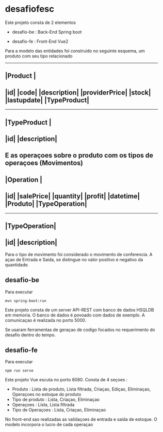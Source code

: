 # desafiofesc

Este projeto consta de 2 elementos

- desafio-be : Back-End Spring boot 

- desafio-fe : Front-End Vue2

Para a modelo das entidades foi construido no seguinte esquema, um produto com seu tipo relacionado

---------
|Product |
----------
|id|
|code|
|description|
|providerPrice|
|stock|
|lastupdate|
|TypeProduct|
---------

---------
|TypeProduct |
----------
|id|
|description|
---------

E as operaçoes sobre o produto com os tipos de operaçoes (Movimentos)
---------
|Operation |
----------
|id|
|salePrice|
|quantity|
|profit|
|datetime|
|Produto|
|TypeOperation|
---------

---------
|TypeOperation|
----------
|id|
|description|
---------

Para o tipo de movimento foi considerado o movimento de conferencia. A açao de Entrada e Saida, se distingue no valor positivo e negativo da quantidade.



## desafio-be

Para executar 

`mvn spring-boot:run`

Este projeto consta de um server API-REST com banco de dados HSQLDB em memoria. O banco de dados é povoado com dados de exemplo. A comunicaçao é realizada no porto 5000.

Se usaram ferramentas de geraçao de codigo focados no requerimento do desafio dentro do tempo. 

## desafio-fe

Para executar 

`npm run serve`

Este projeto Vue escuta no porto 8080. Consta de 4 seçoes :

- Produto : Lista de produto, Lista filtrada, Criaçao, Ediçao, Eliminaçao, Operaçoes no estoque do produto
- Tipo de produto : Lista, Criaçao, Eliminaçao
- Operaçoes : Lista, Lista filtrada
- Tipo de Operaçoes : Lista, Criaçao, Eliminaçao

No front-end sao realizadas as validaçoes de entrada e saida de estoque.
O modelo incorpora o lucro de cada operaçao